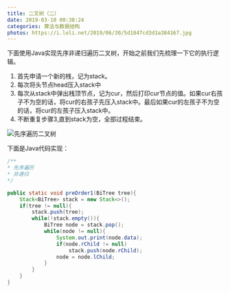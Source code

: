 ```yaml
---
title: 二叉树（二）
date: 2019-03-10 00:38:24
categories: 算法与数据结构
photos: https://i.loli.net/2019/06/30/5d1847cd3d1a384167.jpg
---
```


下面使用Java实现先序非递归遍历二叉树，开始之前我们先梳理一下它的执行逻辑。

1. 首先申请一个新的桟，记为stack。
2. 每次将头节点head压入stack中
3. 每次从stack中弹出桟顶节点，记为cur，然后打印cur节点的值。如果cur右孩子不为空的话，将cur的右孩子先压入stack中。最后如果cur的左孩子不为空的话，将cur的左孩子压入stack中。
4. 不断重复步骤3,直到stack为空，全部过程结束。

![先序遍历二叉树](https://ws1.sinaimg.cn/large/0066vfZIly1g0wxk309ytg30bn06y4qp.gif)

下面是Java代码实现：

```java
/**
* 先序遍历
* 非递归
*/

public static void preOrder1(BiTree tree){
    Stack<BiTree> stack = new Stack<>();
    if(tree != null){
        stack.push(tree);
        while(!stack.empty()){
            BiTree node = stack.pop();
            while(node != null){
                System.out.print(node.data);
                if(node.rChild != null)
                    stack.push(node.rChild);
                node = node.lChild;
            }
        }
    }
}

```